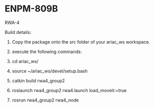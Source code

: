 # ENPM-809B
RWA-4


Build details:

1. Copy the package onto the src folder of your ariac_ws workspace.
2. execute the following commands:

1. cd ariac_ws/
2. source ~/ariac_ws/devel/setup.bash
3. catkin build rwa4_group2
4. roslaunch rwa4_group2 rwa4.launch load_moveit:=true
5. rosrun rwa4_group2 rwa4_node

